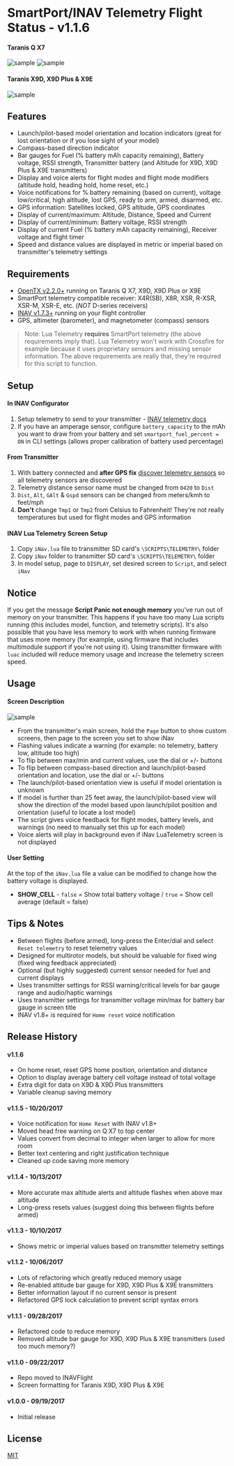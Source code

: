 # SmartPort/INAV Telemetry Flight Status - v1.1.6

#### Taranis Q X7
![sample](http://www.leethost.com/link_pics/iNav1.png "launch/pilot-based model orientation and location indicators")
![sample](http://www.leethost.com/link_pics/iNav2.png "Compass-based direction indicator")

#### Taranis X9D, X9D Plus & X9E
![sample](http://www.leethost.com/link_pics/iNav3.png?1 "View on Taranis X9D, X9D Plus & X9E")

## Features

* Launch/pilot-based model orientation and location indicators (great for lost orientation or if you lose sight of your model)
* Compass-based direction indicator
* Bar gauges for Fuel (% battery mAh capacity remaining), Battery voltage, RSSI strength, Transmitter battery (and Altitude for X9D, X9D Plus & X9E transmitters)
* Display and voice alerts for flight modes and flight mode modifiers (altitude hold, heading hold, home reset, etc.)
* Voice notifications for % battery remaining (based on current), voltage low/critical, high altitude, lost GPS, ready to arm, armed, disarmed, etc.
* GPS information: Satellites locked, GPS altitude, GPS coordinates
* Display of current/maximum: Altitude, Distance, Speed and Current
* Display of current/minimum: Battery voltage, RSSI strength
* Display of current Fuel (% battery mAh capacity remaining), Receiver voltage and flight timer
* Speed and distance values are displayed in metric or imperial based on transmitter's telemetry settings

## Requirements

* [OpenTX v2.2.0+](http://www.open-tx.org/) running on Taranis Q X7, X9D, X9D Plus or X9E
* SmartPort telemetry compatible receiver: X4R(SB), X8R, XSR, R-XSR, XSR-M, XSR-E, etc. (*NOT* D-series receivers)
* [INAV v1.7.3+](https://github.com/iNavFlight/inav/releases) running on your flight controller
* GPS, altimeter (barometer), and magnetometer (compass) sensors

> Note: Lua Telemetry **requires** SmartPort telemetry (the above requirements imply that).
> Lua Telemetry won't work with Crossfire for example because it uses proprietary sensors and missing sensor information.
> The above requirements are really that, they're required for this script to function.

## Setup

#### In INAV Configurator

1. Setup telemetry to send to your transmitter - [INAV telemetry docs](https://github.com/iNavFlight/inav/blob/master/docs/Telemetry.md)
2. If you have an amperage sensor, configure `battery_capacity` to the mAh you want to draw from your battery and set `smartport_fuel_percent = ON` in CLI settings (allows proper calibration of battery used percentage)

#### From Transmitter

1. With battery connected and **after GPS fix** [discover telemetry sensors](https://www.youtube.com/watch?v=n09q26Gh858) so all telemetry sensors are discovered
2. Telemetry distance sensor name must be changed from `0420` to `Dist`
3. `Dist`, `Alt`, `GAlt` & `Gspd` sensors can be changed from meters/kmh to feet/mph
4. **Don't** change `Tmp1` or `Tmp2` from Celsius to Fahrenheit! They're not really temperatures but used for flight modes and GPS information

#### INAV Lua Telemetry Screen Setup

1. Copy `iNav.lua` file to transmitter SD card's `\SCRIPTS\TELEMETRY\` folder
2. Copy `iNav` folder to transmitter SD card's `\SCRIPTS\TELEMETRY\` folder
3. In model setup, page to `DISPLAY`, set desired screen to `Script`, and select `iNav`

## Notice

If you get the message **Script Panic not enough memory** you've run out of memory on your transmitter.
This happens if you have too many Lua scripts running (this includes model, function, and telemetry scripts).
It's also possible that you have less memory to work with when running firmware that uses more memory (for example, using firmware that includes multimodule support if you're not using it).
Using transmitter firmware with `luac` included will reduce memory usage and increase the telemetry screen speed.

## Usage

#### Screen Description
![sample](http://www.leethost.com/link_pics/iNav4.png "Screen description")

* From the transmitter's main screen, hold the `Page` button to show custom screens, then page to the screen you set to show iNav
* Flashing values indicate a warning (for example: no telemetry, battery low, altitude too high)
* To flip between max/min and current values, use the dial or +/- buttons
* To flip between compass-based direction and launch/pilot-based orientation and location, use the dial or +/- buttons
* The launch/pilot-based orientation view is useful if model orientation is unknown
* If model is further than 25 feet away, the launch/pilot-based view will show the direction of the model based upon launch/pilot position and orientation (useful to locate a lost model)
* The script gives voice feedback for flight modes, battery levels, and warnings (no need to manually set this up for each model)
* Voice alerts will play in background even if iNav LuaTelemetry screen is not displayed

#### User Setting

At the top of the `iNav.lua` file a value can be modified to change how the battery voltage is displayed.

* **SHOW_CELL** - `false` = Show total battery voltage / `true` = Show cell average (default = false)

## Tips & Notes

* Between flights (before armed), long-press the Enter/dial and select `Reset telemetry` to reset telemetry values
* Designed for multirotor models, but should be valuable for fixed wing (fixed wing feedback appreciated)
* Optional (but highly suggested) current sensor needed for fuel and current displays
* Uses transmitter settings for RSSI warning/critical levels for bar gauge range and audio/haptic warnings
* Uses transmitter settings for transmitter voltage min/max for battery bar gauge in screen title
* INAV v1.8+ is required for `Home reset` voice notification

## Release History

#### v1.1.6
* On home reset, reset GPS home position, orientation and distance
* Option to display average battery cell voltage instead of total voltage
* Extra digit for data on X9D & X9D Plus transmitters
* Variable cleanup saving memory
#### v1.1.5 - 10/20/2017
* Voice notification for `Home Reset` with INAV v1.8+
* Moved head free warning on Q X7 to top center
* Values convert from decimal to integer when larger to allow for more room
* Better text centering and right justification technique
* Cleaned up code saving more memory
#### v1.1.4 - 10/13/2017
* More accurate max altitude alerts and altitude flashes when above max altitude
* Long-press <Enter> resets values (suggest doing this between flights before armed)
#### v1.1.3 - 10/10/2017
* Shows metric or imperial values based on transmitter telemetry settings
#### v1.1.2 - 10/06/2017
* Lots of refactoring which greatly reduced memory usage
* Re-enabled altitude bar gauge for X9D, X9D Plus & X9E transmitters
* Better information layout if no current sensor is present
* Refactored GPS lock calculation to prevent script syntax errors
#### v1.1.1 - 09/28/2017
* Refactored code to reduce memory
* Removed altitude bar gauge for X9D, X9D Plus & X9E transmitters (used too much memory?)
#### v1.1.0 - 09/22/2017
* Repo moved to INAVFlight
* Screen formatting for Taranis X9D, X9D Plus & X9E
#### v1.0.0 - 09/19/2017
* Initial release

## License

[MIT](https://github.com/iNavFlight/LuaTelemetry/blob/master/LICENSE)